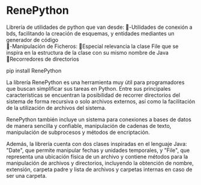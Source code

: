 # RenePython
Librería de utilidades de python que van desde: 
-Utilidades de conexión a bds, facilitando la creación de esquemas, y entidades mediantes un generador de código  
-Manipulación de Ficheros:   Especial relevancia la clase File que se inspira en la estructura de la clase con su mismo nombre de Java 
                              Recorredores de directorios 

pip install RenePython


La librería RenePython es una herramienta muy útil para programadores que buscan simplificar sus tareas en Python. Entre sus principales características se encuentran la posibilidad de recorrer directorios del sistema de forma recursiva o solo archivos externos, así como la facilitación de la utilización de archivos del sistema.

RenePython también incluye un sistema para conexiones a bases de datos de manera sencilla y confiable, manipulación de cadenas de texto, manipulación de subprocesos y métodos de encriptación.

Además, la librería cuenta con dos clases inspiradas en el lenguaje Java: "Date", que permite manipular fechas y unidades temporales, y "File", que representa una ubicación física de un archivo y contiene métodos para la manipulación de archivos y directorios, incluyendo la obtención de nombre, extensión, carpeta padre y lista de archivos y carpetas internas en caso de ser una carpeta.
